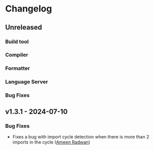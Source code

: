 # Changelog

## Unreleased

### Build tool

### Compiler

### Formatter

### Language Server

### Bug Fixes

## v1.3.1 - 2024-07-10

### Bug Fixes

- Fixes a bug with import cycle detection when there is more than 2 imports in the cycle
  ([Ameen Radwan](https://github.com/Acepie))
